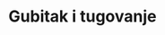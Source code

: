 ---
id: gubitak-i-tugovanje
title: "Gubitak i tugovanje"
desc: "Posvećeno gubicima, procesu tugovanja i zdravim načinima da se nosimo s njima."
metaTitle: "Gubitak i tugovanje | Ubuntu Blog"
metaDesc: "Tekst o emocijama kad se  susretnemo sa gubitkom. Neko zbog prekida veze, razvoda..."
---